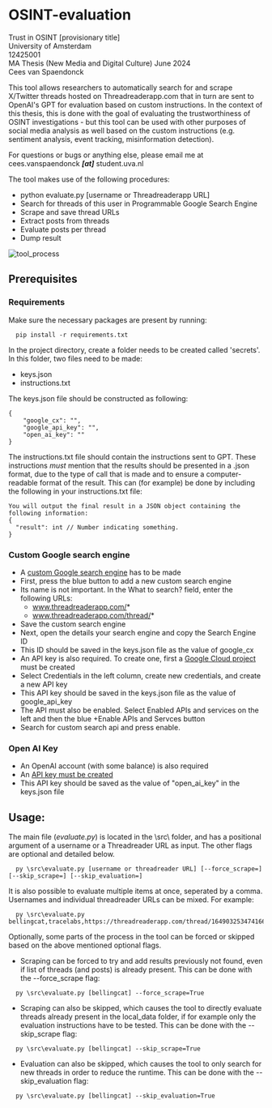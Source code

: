 # OSINT-evaluation
Trust in OSINT [provisionary title]  
University of Amsterdam  
12425001  
MA Thesis (New Media and Digital Culture)
June 2024  
Cees van Spaendonck  

This tool allows researchers to automatically search for and scrape X/Twitter threads hosted on Threadreaderapp.com that in turn are sent to OpenAI's GPT for evaluation based on custom instructions. In the context of this thesis, this is done with the goal of evaluating the trustworthiness of OSINT investigations - but this tool can be used with other purposes of social media analysis as well based on the custom instructions (e.g. sentiment analysis, event tracking, misinformation detection). 

For questions or bugs or anything else, please email me at cees.vanspaendonck ***[at]*** student.uva.nl

The tool makes use of the following procedures:
- python evaluate.py [username or Threadreaderapp URL]  
- Search for threads of this user in Programmable Google Search Engine  
- Scrape and save thread URLs  
- Extract posts from threads  
- Evaluate posts per thread  
- Dump result  

![tool_process](https://github.com/ceesvanspaendonck/OSINT-evaluation/assets/10400578/d5fe478d-bed6-4895-ba58-d6c25422741c)
  
## Prerequisites
### Requirements
Make sure the necessary packages are present by running:
```
  pip install -r requirements.txt
```
In the project directory, create a folder needs to be created called 'secrets'.  
In this folder, two files need to be made:  
  - keys.json
  - instructions.txt

The keys.json file should be constructed as following:
```
{  
    "google_cx": "",  
    "google_api_key": "",  
    "open_ai_key": ""  
}
```
The instructions.txt file should contain the instructions sent to GPT. These instructions *must* mention that the results should be presented in a .json format, due to the type of call that is made and to ensure a computer-readable format of the result. This can (for example) be done by including the following in your instructions.txt file:
```
You will output the final result in a JSON object containing the following information:
{
  "result": int // Number indicating something.
}
```
### Custom Google search engine
  - A [custom Google search engine](https://programmablesearchengine.google.com/controlpanel/all) has to be made
  - First, press the blue button to add a new custom search engine
  - Its name is not important. In the What to search? field, enter the following URLs:
     * www.threadreaderapp.com/*  
     * www.threadreaderapp.com/thread/*
  - Save the custom search engine
  - Next, open the details your search engine and copy the Search Engine ID
  - This ID should be saved in the keys.json file as the value of google_cx
  - An API key is also required. To create one, first a [Google Cloud project](https://console.cloud.google.com/apis/) must be created
  - Select Credentials in the left column, create new credentials, and create a new API key
  - This API key should be saved in the keys.json file as the value of google_api_key
  - The API must also be enabled. Select Enabled APIs and services on the left and then the blue +Enable APIs and Servces button
  - Search for custom search api and press enable.
### Open AI Key
  - An OpenAI account (with some balance) is also required
  - An [API key must be created](https://platform.openai.com/settings/profile?tab=api-keys)
  - This API key should be saved as the value of "open_ai_key" in the keys.json file

## Usage:
The main file (*evaluate.py*) is located in the \src\ folder, and has a positional argument of a username or a Threadreader URL as input. The other flags are optional and detailed below.
```
  py \src\evaluate.py [username or threadreader URL] [--force_scrape=] [--skip_scrape=] [--skip_evaluation=]
```
It is also possible to evaluate multiple items at once, seperated by a comma. Usernames and individual threadreader URLs can be mixed. For example:  
```
  py \src\evaluate.py bellingcat,tracelabs,https://threadreaderapp.com/thread/1649032534741663745
```
Optionally, some parts of the process in the tool can be forced or skipped based on the above mentioned optional flags.  
- Scraping can be forced to try and add results previously not found, even if list of threads (and posts) is already present. This can be done with the --force_scrape flag:
```
  py \src\evaluate.py [bellingcat] --force_scrape=True
```
- Scraping can also be skipped, which causes the tool to directly evaluate threads already present in the local_data folder, if for example only the evaluation instructions have to be tested. This can be done with the --skip_scrape flag:
```
  py \src\evaluate.py [bellingcat] --skip_scrape=True
```
- Evaluation can also be skipped, which causes the tool to only search for new threads in order to reduce the runtime. This can be done with the --skip_evaluation flag:
```
  py \src\evaluate.py [bellingcat] --skip_evaluation=True
```
